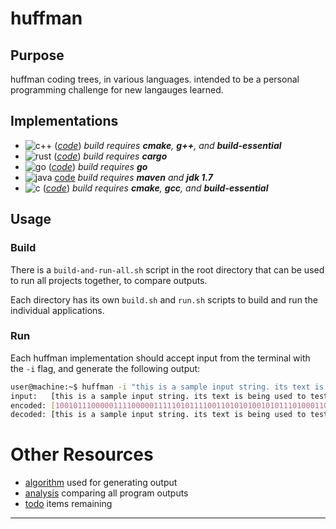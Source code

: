 # huffman
## Purpose
huffman coding trees, in various languages.  intended to be a personal programming challenge for new langauges learned.

## Implementations
* ![c++](https://github.com/dgj7/huffman/actions/workflows/cpp.yml/badge.svg) (_[code](c++/)_) _build requires **cmake**, **g++**, and **build-essential**_
* ![rust](https://github.com/dgj7/huffman/actions/workflows/rust.yml/badge.svg) (_[code](rust/)_) _build requires **cargo**_
* ![go](https://github.com/dgj7/huffman/actions/workflows/go.yml/badge.svg) (_[code](go/)_) _build requires **go**_
* ![java](https://github.com/dgj7/huffman/actions/workflows/java.yml/badge.svg) [code](java/) _build requires **maven** and **jdk 1.7**_
* ![c](https://github.com/dgj7/huffman/actions/workflows/c.yml/badge.svg) (_[code](c/)_) _build requires **cmake**, **gcc**, and **build-essential**_

## Usage
### Build
There is a `build-and-run-all.sh` script in the root directory that can be used to run all projects together, to compare outputs.

Each directory has its own `build.sh` and `run.sh` scripts to build and run the individual applications.

### Run
Each huffman implementation should accept input from the terminal with the `-i` flag, and generate the following output:

```bash
user@machine:~$ huffman -i "this is a sample input string. its text is being used to test the huffman coding tree."
input:   [this is a sample input string. its text is being used to test the huffman coding tree.]
encoded: [100101110000011110000011111010111100110101010010101110100011011110000111010111100010011100110001100000011110110110010111000100001111100110110100110011100000111101101011010000111101101111100000111011100111111000101011110011010011001111001011111011111011111000010000100001001101010111111011011010101100110000111101101111000110011011101110010]
decoded: [this is a sample input string. its text is being used to test the huffman coding tree.]
```

# Other Resources
* [algorithm](.docs/algorithm.md) used for generating output
* [analysis](.docs/analysis.md) comparing all program outputs
* [todo](.docs/todo.md) items remaining

---
